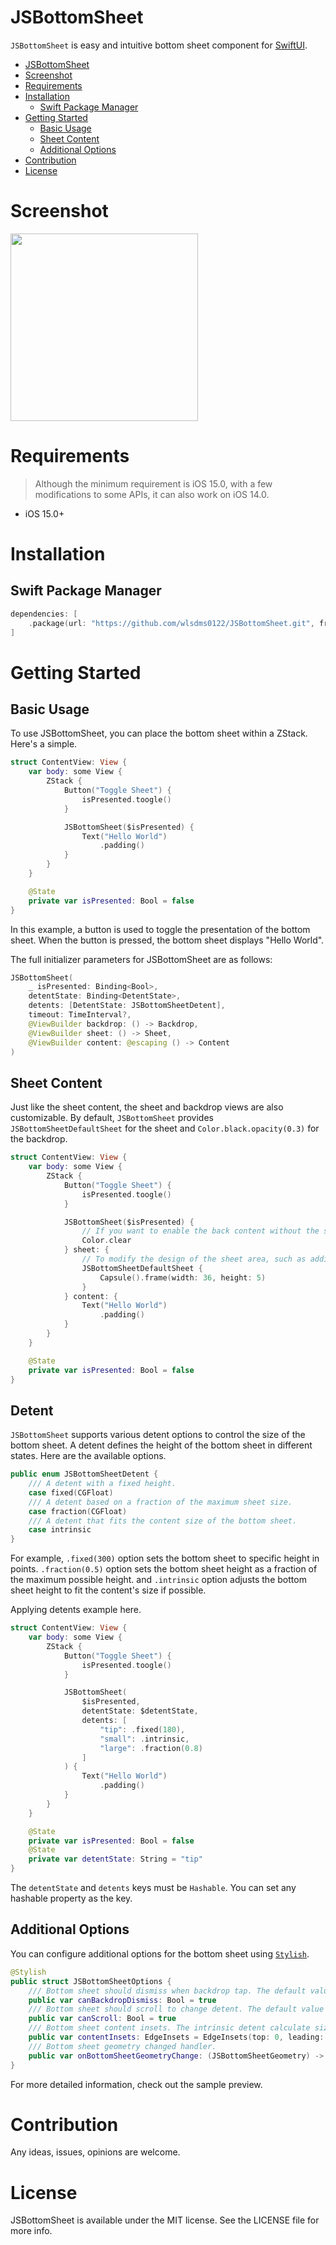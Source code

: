 # JSBottomSheet
`JSBottomSheet` is easy and intuitive bottom sheet component for [SwiftUI](https://developer.apple.com/kr/xcode/swiftui/).

- [JSBottomSheet](#jsbottomsheet)
- [Screenshot](#screenshot)
- [Requirements](#requirements)
- [Installation](#installation)
  - [Swift Package Manager](#swift-package-manager)
- [Getting Started](#getting-started)
  - [Basic Usage](#basic-usage)
  - [Sheet Content](#sheet-content)
  - [Additional Options](#additional-options)
- [Contribution](#contribution)
- [License](#license)

# Screenshot
<image src="https://github.com/user-attachments/assets/db5f6b30-2152-4672-bd9a-544ff744e133" width=300 />

# Requirements
> Although the minimum requirement is iOS 15.0, with a few modifications to some APIs, it can also work on iOS 14.0.
- iOS 15.0+

# Installation
## Swift Package Manager
```swift
dependencies: [
    .package(url: "https://github.com/wlsdms0122/JSBottomSheet.git", from: "1.0.0")
]
```

# Getting Started
## Basic Usage
To use JSBottomSheet, you can place the bottom sheet within a ZStack. Here's a simple.

```swift
struct ContentView: View {
    var body: some View {
        ZStack {
            Button("Toggle Sheet") {
                isPresented.toogle()
            }

            JSBottomSheet($isPresented) {
                Text("Hello World")
                    .padding()
            }
        }
    }

    @State
    private var isPresented: Bool = false
}
```

In this example, a button is used to toggle the presentation of the bottom sheet. When the button is pressed, the bottom sheet displays "Hello World".

The full initializer parameters for JSBottomSheet are as follows:

```swift
JSBottomSheet(
    _ isPresented: Binding<Bool>,
    detentState: Binding<DetentState>,
    detents: [DetentState: JSBottomSheetDetent],
    timeout: TimeInterval?,
    @ViewBuilder backdrop: () -> Backdrop,
    @ViewBuilder sheet: () -> Sheet,
    @ViewBuilder content: @escaping () -> Content
)
```

## Sheet Content
Just like the sheet content, the sheet and backdrop views are also customizable. By default, `JSBottomSheet` provides `JSBottomSheetDefaultSheet` for the sheet and `Color.black.opacity(0.3)` for the backdrop.

```swift
struct ContentView: View {
    var body: some View {
        ZStack {
            Button("Toggle Sheet") {
                isPresented.toogle()
            }

            JSBottomSheet($isPresented) {
                // If you want to enable the back content without the sheet covering the entire screen, you can set clear view.
                Color.clear
            } sheet: {
                // To modify the design of the sheet area, such as adding a grabber view, you can utilize JSBottomSheetDefaultSheet.
                JSBottomSheetDefaultSheet {
                    Capsule().frame(width: 36, height: 5)
                }
            } content: {
                Text("Hello World")
                    .padding()
            }
        }
    }

    @State
    private var isPresented: Bool = false
}
```

## Detent
`JSBottomSheet` supports various detent options to control the size of the bottom sheet. A detent defines the height of the bottom sheet in different states. Here are the available options.

```swift
public enum JSBottomSheetDetent {
    /// A detent with a fixed height.
    case fixed(CGFloat)
    /// A detent based on a fraction of the maximum sheet size.
    case fraction(CGFloat)
    /// A detent that fits the content size of the bottom sheet.
    case intrinsic
}
```

For example, `.fixed(300)` option sets the bottom sheet to specific height in points. `.fraction(0.5)` option sets the bottom sheet height as a fraction of the maximum possible height. and `.intrinsic` option adjusts the bottom sheet height to fit the content's size if possible.

Applying detents example here.

```swift
struct ContentView: View {
    var body: some View {
        ZStack {
            Button("Toggle Sheet") {
                isPresented.toogle()
            }

            JSBottomSheet(
                $isPresented,
                detentState: $detentState,
                detents: [
                    "tip": .fixed(180),
                    "small": .intrinsic,
                    "large": .fraction(0.8)
                ]
            ) {
                Text("Hello World")
                    .padding()
            }
        }
    }

    @State
    private var isPresented: Bool = false
    @State
    private var detentState: String = "tip"
}
```

The `detentState` and `detents` keys must be `Hashable`. You can set any hashable property as the key.

## Additional Options
You can configure additional options for the bottom sheet using [`Stylish`](https://github.com/wlsdms0122/Stylish).

```swift
@Stylish
public struct JSBottomSheetOptions {
    /// Bottom sheet should dismiss when backdrop tap. The default value of this property is `true`.
    public var canBackdropDismiss: Bool = true
    /// Bottom sheet should scroll to change detent. The default value of this property is `true`.
    public var canScroll: Bool = true
    /// Bottom sheet content insets. The intrinsic detent calculate size include insets.
    public var contentInsets: EdgeInsets = EdgeInsets(top: 0, leading: 0, bottom: 0, trailing: 0)
    /// Bottom sheet geometry changed handler.
    public var onBottomSheetGeometryChange: (JSBottomSheetGeometry) -> Void = { _ in }
}
```

For more detailed information, check out the sample preview.

# Contribution

Any ideas, issues, opinions are welcome.

# License

JSBottomSheet is available under the MIT license. See the LICENSE file for more info.
